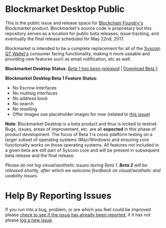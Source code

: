 # Blockmarket Desktop Public

This is the public issue and release space for [Blockchain Foundry's](http://blockchainfoundry.co) Blockmarket product. Blockmarket's source code is proprietary but this repository serves as a location for public beta releases, issue tracking, and eventually the final release scheduled for May 22nd, 2017. 

Blockmarket is intended to be a complete replacement for all of the [Syscoin QT Wallet's](http://syscoin.org) consumer facing functionality, making it more useable and providing new features such as email notification, etc as well.

**Blockmarket Desktop Status**: *[Beta 1 has been released](https://medium.com/@BlockchainFoundry/blockmarket-for-desktop-beta1-is-live-5841b68233f3)* | [Download Beta 1](https://github.com/syscoin/blockmarket-desktop-public/releases/tag/1.0.0-beta1)

**Blockmarket Desktop Beta 1 Feature Status**: 
* No Escrow interfaces
* No multisig interfaces
* No address book
* No search
* No reselling
* Offer images use placeholder images for now (related to [this issue](https://github.com/syscoin/blockmarket-desktop-public/issues/19))

**Note**: Blockmarket Desktop is a beta product and thus is locked to testnet. Bugs, issues, areas of improvement, etc. are all **expected** in this phase of product development. The focus of Beta 1 is cross-platform testing on a larger subset of operating systems (Mac/Windows) and ensuring core functionalty works on those operating systems. All features not included in a given beta are still part of Syscoin core and will be present in subsequent beta release and the final release.

*Please do not log visual/aesthetic issues during Beta 1. **Beta 2** will be released shortly, after which we welcome feedback on visual/aesthetic and usability issues.*

# Help By Reporting Issues
If you run into a bug, problem, or are which you feel could be improved please [check to see if the issue has already been reported](https://github.com/syscoin/blockmarket-desktop-public/issues), if it has not please [log a new issue](https://github.com/syscoin/blockmarket-desktop-public/issues/new).
